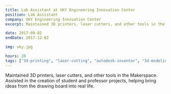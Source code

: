 ```yaml
---
title: Lab Assistant at UKY Engineering Innovation Center
position: Lab Assistant
company: UKY Engineering Innovation Center
excerpt: Maintained 3D printers, laser cutters, and other tools in the Makerspace. Assisted in the creation of student and professor projects, helping bring ideas from the drawing board into real life.

date: 2017-09-02
endDate: 2017-12-02

img: uky.jpg

hours: 20
tags: ["3d-printing", "laser-cutting", "autodesk-inventor", "3d-modeling"]
---
```


Maintained 3D printers, laser cutters, and other tools in the Makerspace. Assisted in the creation of student and professor projects, helping bring ideas from the drawing board into real life.
